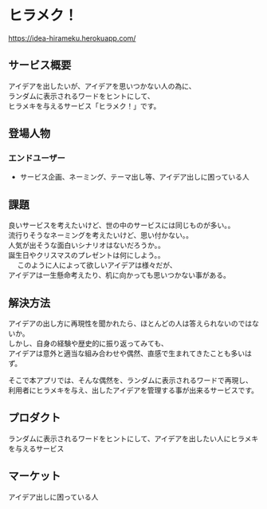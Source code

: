 # ヒラメク！
https://idea-hirameku.herokuapp.com/

## サービス概要
アイデアを出したいが、アイデアを思いつかない人の為に、<br>
ランダムに表示されるワードをヒントにして、<br>
ヒラメキを与えるサービス「ヒラメク！」です。

## 登場人物
### エンドユーザー
- サービス企画、ネーミング、テーマ出し等、アイデア出しに困っている人

## 課題
良いサービスを考えたいけど、世の中のサービスには同じものが多い。。<br>
流行りそうなネーミングを考えたいけど、思い付かない。。<br>
人気が出そうな面白いシナリオはないだろうか。。<br>
誕生日やクリスマスのプレゼントは何にしよう。。<br>
　
このように人によって欲しいアイデアは様々だが、<br>
アイデアは一生懸命考えたり、机に向かっても思いつかない事がある。

## 解決方法
アイデアの出し方に再現性を聞かれたら、ほとんどの人は答えられないのではないか。<br>
しかし、自身の経験や歴史的に振り返ってみても、<br>
アイデアは意外と適当な組み合わせや偶然、直感で生まれてきたことも多いはず。

そこで本アプリでは、そんな偶然を、ランダムに表示されるワードで再現し、<br>
利用者にヒラメキを与え、出したアイデアを管理する事が出来るサービスです。

## プロダクト
ランダムに表示されるワードをヒントにして、アイデアを出したい人にヒラメキを与えるサービス

## マーケット
アイデア出しに困っている人
